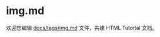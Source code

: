 img.md
===

欢迎您编辑 <a target="__blank" href="https://github.com/jaywcjlove/html-tutorial/blob/master/docs/tags/img.md">docs/tags/img.md</a> 文件，共建 HTML Tutorial 文档。